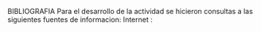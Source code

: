 BIBLIOGRAFIA
Para el desarrollo de la actividad se hicieron consultas a las siguientes fuentes de informacion:
Internet :

